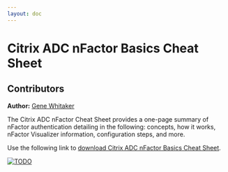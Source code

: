 ```yaml
---
layout: doc
---
```

# Citrix ADC nFactor Basics Cheat Sheet

## Contributors

**Author:** [Gene Whitaker](mailto:gene.whitaker@citrix.com)

The Citrix ADC nFactor Cheat Sheet provides a one-page summary of nFactor authentication detailing in the following: concepts, how it works, nFactor Visualizer information, configuration steps, and more.

Use the following link to [download Citrix ADC nFactor Basics Cheat Sheet](/en-us/tech-zone/learn/downloads/cheat-sheet-adc-nfactor.pdf).

[![TODO](/en-us/tech-zone/learn/media/cheat-sheet-adc-nfactor_1.png)](/en-us/tech-zone/learn/downloads/cheat-sheet-adc-nfactor.pdf)
